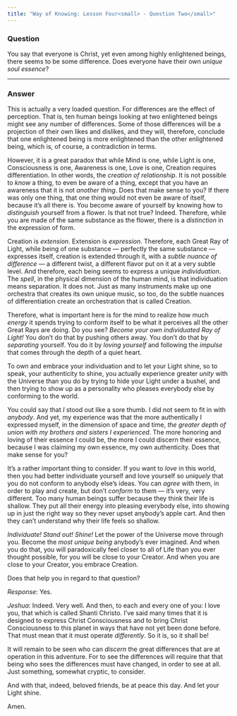 ```yaml
---
title: "Way of Knowing: Lesson Four<small> - Question Two</small>"
---
```


### Question

You say that everyone is Christ, yet even among highly
enlightened beings, there seems to be some difference. Does everyone
have their own *unique soul essence*?

---

### Answer

This is actually a very loaded question. For differences are the
effect of perception. That is, ten human beings looking at two
enlightened beings might see any number of differences. Some of those
differences will be a projection of their own likes and dislikes, and
they will, therefore, conclude that one enlightened being is more
enlightened than the other enlightened being, which is, of course, a
contradiction in terms.

However, it is a great paradox that while Mind is one, while Light is
one, Consciousness is one, Awareness is one, Love is one, Creation
requires differentiation. In other words, the *creation of relationship*.
It is not possible to *know* a thing, to even be aware of a thing, except
that you have an awareness that it is not *another thing*. Does that make
sense to you? If there was only one thing, that one thing would not even
be aware of itself, because it’s all there is. You become aware of
yourself by knowing how to *distinguish* yourself from a flower. Is that
not true? Indeed. Therefore, while you are made of the same substance as
the flower, there is a *distinction* in the expression of form.

Creation is *extension*. Extension is *expression*. Therefore, each Great
Ray of Light, while being of one substance — perfectly the same
substance — expresses itself, creation is extended through it, with a
*subtle nuance of difference* — a different twist, a different flavor put
on it at a very subtle level. And therefore, each being seems to express
a unique *individuation*. The *spell*, in the physical dimension of the
human mind, is that individuation means separation. It does not. Just as
many instruments make up one orchestra that creates its own unique
music, so too, do the subtle nuances of differentiation create an
orchestration that is called Creation.

Therefore, what is important here is for the mind to realize how much
*energy* it spends trying to conform itself to be what it perceives all
the other Great Rays are doing. Do you see? *Become your own individuated
Ray of Light!* You don’t do that by pushing others away. You don’t do
that by *separating* yourself. You do it by *loving yourself* and following
the *impulse* that comes through the depth of a quiet heart.

To own and embrace your individuation and to let your Light shine, so to
speak, your authenticity to shine, you actually experience greater *unity*
with the Universe than you do by trying to hide your Light under a
bushel, and then trying to show up as a personality who pleases
everybody else by conforming to the world.

You could say that *I* stood out like a sore thumb. I did not seem to fit
in with *anybody*. And yet, my experience was that the more authentically
I expressed myself, in the dimension of space and time, *the greater
depth of union with my brothers and sisters I experienced*. The more
honoring and loving of their essence I could be, the more I could
discern their essence, because I was claiming my own essence, my own
authenticity. Does that make sense for you?

It’s a rather important thing to consider. If you want to *love* in this
world, then you had better individuate yourself and love yourself so
*uniquely* that you do not conform to anybody else’s ideas. You can *agree*
with them, in order to play and create, but don’t *conform* to them — it’s
very, very different. Too many human beings suffer because they think
their life is shallow. They put all their energy into pleasing everybody
else, into showing up in just the right way so they never upset
anybody’s apple cart. And then they can’t understand why their life
feels so shallow.

*Individuate! Stand out! Shine!* Let the power of the Universe move
through you. Become the *most unique being* anybody’s ever imagined. And
when you do that, you will paradoxically feel closer to all of Life than
you ever thought possible, for you will be close to your Creator. And
when you are close to your Creator, you embrace Creation.

Does that help you in regard to that question?

*Response*: Yes.

*Jeshua*: Indeed. Very well. And then, to each and every one of you: I
love you, that which is called Shanti Christo. I’ve said many times that
it is designed to express Christ Consciousness and to bring Christ
Consciousness to this planet in ways that have not yet been done before.
That must mean that it must operate *differently*. So it is, so it shall
be!

It will remain to be seen who can *discern* the great differences that are
at operation in this adventure. For to see the differences will require
that that being who sees the differences must have changed, in order to
see at all. Just something, somewhat cryptic, to consider.

And with that, indeed, beloved friends, be at peace this day. And let
your Light shine.

Amen.

